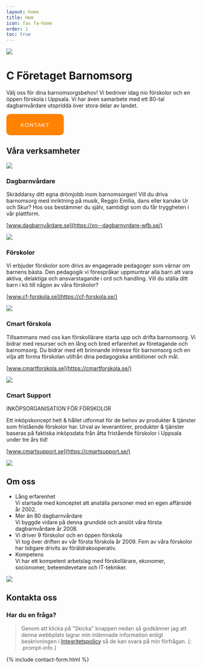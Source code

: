 ```yaml
---
layout: home
title: Hem
icon: fas fa-home
order: 1
toc: true
---
```


[![](https://www.cforetaget.se/wp-content/uploads/2022/02/close-up-kids-painting-with-brushes-together.webp)](https://www.cforetaget.se/wp-content/uploads/2022/02/close-up-kids-painting-with-brushes-together.webp)

# C Företaget Barnomsorg

Välj oss för dina barnomsorgsbehov! Vi bedriver idag nio förskolor och en öppen förskola i Uppsala. Vi har även samarbete med ett 80-tal dagbarnvårdare utspridda över stora delar av landet.

<button name="contact-button"  onclick="window.location.href='/kontakt';">Kontakt</button>

## Våra verksamheter

[![](https://www.cforetaget.se/wp-content/uploads/2022/02/girl-846357_1920-copy.webp)](https://www.cforetaget.se/wp-content/uploads/2022/02/girl-846357_1920-copy.webp)

### Dagbarnvårdare

Skräddarsy ditt egna drömjobb inom barnomsorgen! Vill du driva barnomsorg med inriktning på musik, Reggio Emilia, dans eller kanske Ur och Skur? Hos oss bestämmer du själv, samtidigt som du får tryggheten i vår plattform.

[www.dagbarnvårdare.se](https://xn--dagbarnvrdare-wfb.se/)

[![](https://www.cforetaget.se/wp-content/uploads/2022/02/little-boy-playing-home-scaled-1-768x512-1.webp)](https://www.cforetaget.se/wp-content/uploads/2022/02/little-boy-playing-home-scaled-1-768x512-1.webp)

### Förskolor

Vi erbjuder förskolor som drivs av engagerade pedagoger som värnar om barnens bästa. Den pedagogik vi förespråkar uppmuntrar alla barn att vara aktiva, delaktiga och ansvarstagande i ord och handling. Vill du ställa ditt barn i kö till någon av våra förskolor?

[www.cf-forskola.se](https://cf-forskola.se/)

[![](https://www.cforetaget.se/wp-content/uploads/2022/02/cmart-forskola.webp)](https://www.cforetaget.se/wp-content/uploads/2022/02/cmart-forskola.webp)

### Cmart förskola

Tillsammans med oss kan förskollärare starta upp och drifta barnomsorg. Vi bidrar med resurser och en lång och bred erfarenhet av företagande och barnomsorg. Du bidrar med ett brinnande intresse för barnomsorg och en vilja att forma förskolan utifrån dina pedagogiska ambitioner och mål.

[www.cmartforskola.se](https://cmartforskola.se/)

[![](https://www.cforetaget.se/wp-content/uploads/2022/02/cmart-support_revised-1.svg)](https://www.cforetaget.se/wp-content/uploads/2022/02/cmart-support_revised-1.svg)

### Cmart Support

INKÖPSORGANISATION FÖR FÖRSKOLOR

Ett inköpskoncept helt &amp; hållet utformat för de behov av produkter &amp; tjänster som fristående förskolor har. Urval av leverantörer, produkter &amp; tjänster baseras på faktiska inköpsdata från åtta fristående förskolor i Uppsala under tre års tid!

[www.cmartsupport.se](https://cmartsupport.se/)

[![](https://www.cforetaget.se/wp-content/uploads/2022/02/Uppsala_Cathedral_in_February.webp)](https://www.cforetaget.se/wp-content/uploads/2022/02/Uppsala_Cathedral_in_February.webp)

## Om oss

- Lång erfarenhet  
    Vi startade med konceptet att anställa personer med en egen affärsidé år 2002.
- Mer än 80 dagbarnvårdare  
    Vi byggde vidare på denna grundidé och anslöt våra första dagbarnvårdare år 2008.
- Vi driver 9 förskolor och en öppen förskola  
    Vi tog över driften av vår första förskola år 2009. Fem av våra förskolor har tidigare drivits av föräldrakooperativ.
- Kompetens  
    Vi har ett kompetent arbetslag med förskollärare, ekonomer, socionomer, beteendevetare och IT-tekniker.

![](https://www.cforetaget.se/wp-content/uploads/2022/02/questions.svg)


## Kontakta oss

### Har du en fråga? 

> Genom att klicka på "Skicka" knappen nedan så godkänner jag att denna webbplats lagrar min inlämnade information enligt beskrivningen i [Integritetspolicy](http://www.cforetaget.se/integritetspolicy) så de kan svara på min förfrågan. 
{: .prompt-info }

{% include contact-form.html %}


<style>
  button {
    background: #ff8200; 
    letter-spacing: 1px;
    font-size: .9375rem;
    text-transform: uppercase;
    font-weight: 500;
    border-radius: 10px;
    color: #fff;
    line-height: 1;
    padding: 1.367em 2.5em;
    border: none;
  }
  button:hover {
    background: #ffd04d;
  }
</style>